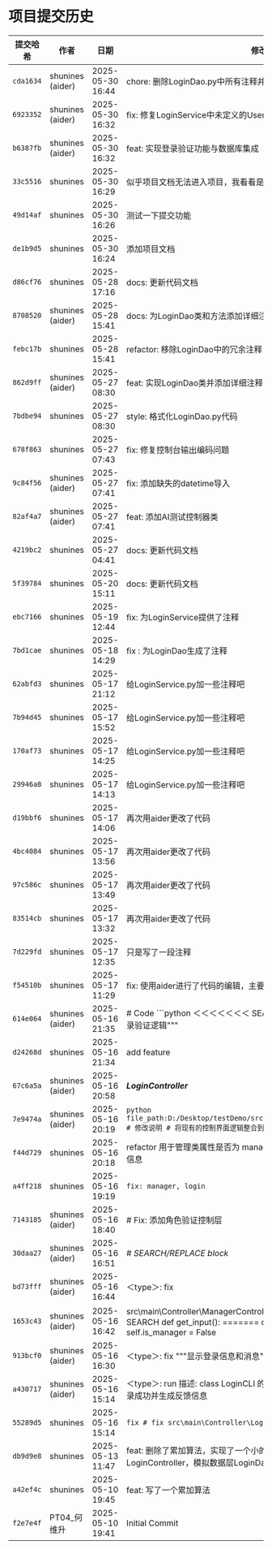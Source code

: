 # 项目提交历史

| 提交哈希 | 作者 | 日期 | 修改说明 |
|----------|------|------|----------|
| `cda1634` | shunines (aider) | 2025-05-30 16:44 | chore: 删除LoginDao.py中所有注释并添加时间戳 |
| `6923352` | shunines (aider) | 2025-05-30 16:32 | fix: 修复LoginService中未定义的UserRepository引用 |
| `b6387fb` | shunines (aider) | 2025-05-30 16:32 | feat: 实现登录验证功能与数据库集成 |
| `33c5516` | shunines | 2025-05-30 16:29 | 似乎项目文档无法进入项目，我看看是为什么 |
| `49d14af` | shunines | 2025-05-30 16:26 | 测试一下提交功能 |
| `de1b9d5` | shunines | 2025-05-30 16:24 | 添加项目文档 |
| `d86cf76` | shunines | 2025-05-28 17:16 | docs: 更新代码文档 |
| `8708520` | shunines (aider) | 2025-05-28 15:41 | docs: 为LoginDao类和方法添加详细注释说明 |
| `febc17b` | shunines | 2025-05-28 15:41 | refactor: 移除LoginDao中的冗余注释 |
| `862d9ff` | shunines (aider) | 2025-05-27 08:30 | feat: 实现LoginDao类并添加详细注释 |
| `7bdbe94` | shunines | 2025-05-27 08:30 | style: 格式化LoginDao.py代码 |
| `678f863` | shunines | 2025-05-27 07:43 | fix: 修复控制台输出编码问题 |
| `9c84f56` | shunines (aider) | 2025-05-27 07:41 | fix: 添加缺失的datetime导入 |
| `82af4a7` | shunines (aider) | 2025-05-27 07:41 | feat: 添加AI测试控制器类 |
| `4219bc2` | shunines | 2025-05-27 04:41 | docs: 更新代码文档 |
| `5f39784` | shunines | 2025-05-20 15:11 | docs: 更新代码文档 |
| `ebc7166` | shunines | 2025-05-19 12:44 | fix: 为LoginService提供了注释 |
| `7bd1cae` | shunines | 2025-05-18 14:29 | fix : 为LoginDao生成了注释 |
| `62abfd3` | shunines | 2025-05-17 21:12 | 给LoginService.py加一些注释吧 |
| `7b94d45` | shunines | 2025-05-17 15:52 | 给LoginService.py加一些注释吧 |
| `170af73` | shunines | 2025-05-17 14:25 | 给LoginService.py加一些注释吧 |
| `29946a8` | shunines | 2025-05-17 14:13 | 给LoginService.py加一些注释吧 |
| `d19bbf6` | shunines | 2025-05-17 14:06 | 再次用aider更改了代码 |
| `4bc4084` | shunines | 2025-05-17 13:56 | 再次用aider更改了代码 |
| `97c586c` | shunines | 2025-05-17 13:49 | 再次用aider更改了代码 |
| `83514cb` | shunines | 2025-05-17 13:32 | 再次用aider更改了代码 |
| `7d229fd` | shunines | 2025-05-17 12:35 | 只是写了一段注释 |
| `f54510b` | shunines | 2025-05-17 11:29 | fix: 使用aider进行了代码的编辑，主要是LoginController的编辑 |
| `614e064` | shunines (aider) | 2025-05-16 21:35 | # Code ```python ＜＜＜＜＜＜＜ SEARCH class entered:     """控制界面的登录验证逻辑""" |
| `d24268d` | shunines | 2025-05-16 21:34 | add feature |
| `67c6a5a` | shunines (aider) | 2025-05-16 20:58 | ***LoginController*** |
| `7e9474a` | shunines (aider) | 2025-05-16 20:19 | ```python file_path:D:/Desktop/testDemo/src/main/Controller/LoginController.py # 修改说明 # 将现有的控制界面逻辑整合到Controller.py中 ``` |
| `f44d729` | shunines | 2025-05-16 20:18 | refactor 用于管理类属性是否为 manager 的状态，并根据状态输出相应的登录信息 |
| `a4ff218` | shunines | 2025-05-16 19:19 | `fix: manager, login` |
| `7143185` | shunines (aider) | 2025-05-16 18:40 | # Fix: 添加角色验证控制层 |
| `30daa27` | shunines (aider) | 2025-05-16 16:51 | # *SEARCH/REPLACE block* |
| `bd73fff` | shunines (aider) | 2025-05-16 16:44 | ＜type＞: fix |
| `1653c43` | shunines (aider) | 2025-05-16 16:42 | src\main\Controller\ManagerController.py ```python ＜＜＜＜＜＜＜ SEARCH def get_input(): ======= class Manager:     def __init__(self):         self.is_manager = False |
| `913bcf0` | shunines (aider) | 2025-05-16 16:30 | ＜type＞: fix """显示登录信息和消息""" ``` |
| `a430717` | shunines (aider) | 2025-05-16 15:14 | ＜type＞: run 描述: class LoginCLI 的 run 函数增加了一些逻辑，比如等待登录成功并生成反馈信息 |
| `55289d5` | shunines | 2025-05-16 15:14 | ```fix # fix src\main\Controller\LoginController.py ``` |
| `db9d9e8` | shunines | 2025-05-13 11:47 | feat: 删除了累加算法，实现了一个小的模拟登录项目，包含控制（表示）层LoginController，模拟数据层LoginDao和业务逻辑层LoginService |
| `a42ef4c` | shunines | 2025-05-10 19:45 | feat: 写了一个累加算法 |
| `f2e7e4f` | PT04_何维升 | 2025-05-10 19:41 | Initial Commit |
